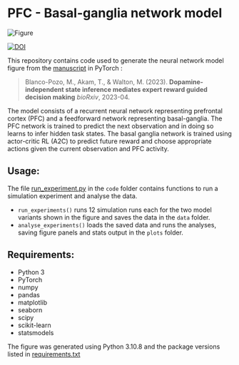 # PFC - Basal-ganglia network model

![Figure](./plots/figure.png)

 [![DOI](https://zenodo.org/badge/633124583.svg)](https://zenodo.org/doi/10.5281/zenodo.10079814)

This repository contains code used to generate the neural network model figure from the [manuscript](https://www.biorxiv.org/content/10.1101/2021.06.25.449995v3) in PyTorch :

> Blanco-Pozo, M., Akam, T., &  Walton, M. (2023).  **Dopamine-independent state inference mediates expert reward guided decision making**  *bioRxiv*, 2023-04.

The model consists of a recurrent neural network representing prefrontal cortex (PFC) and a feedforward network representing basal-ganglia.  The PFC network is trained to predict the next observation and in doing so learns to infer hidden task states.  The basal ganglia network is trained using actor-critic RL (A2C) to predict future reward and choose appropriate actions given the current observation and PFC activity.  

## Usage:

The file [run_experiment.py](./code/run_experiment.py) in the `code` folder contains functions to run a simulation experiment and analyse the data.

-  `run_experiments()` runs 12 simulation runs each for the two model variants shown in the figure and saves the data in the `data` folder.
-  `analyse_experiments()` loads the saved data and runs the analyses, saving figure panels and stats output in the `plots` folder.

## Requirements:

- Python 3
- PyTorch
- numpy
- pandas
- matplotlib
- seaborn
- scipy
- scikit-learn
- statsmodels

The figure was generated using Python 3.10.8 and the package versions listed in [requirements.txt](./requirements.txt)

 
